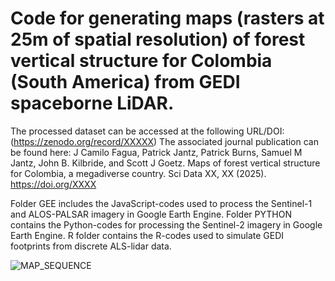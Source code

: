 # Code for generating maps (rasters at 25m of spatial resolution) of forest vertical structure for Colombia (South America) from GEDI spaceborne LiDAR.

The processed dataset can be accessed at the following URL/DOI: (https://zenodo.org/record/XXXXX)
The associated journal publication can be found here: J Camilo Fagua, Patrick Jantz, Patrick Burns, Samuel M Jantz, John B. Kilbride, and Scott J Goetz. Maps of forest vertical structure for Colombia, a megadiverse country. Sci Data XX, XX (2025). https://doi.org/XXXX

Folder GEE includes the JavaScript-codes used to process the Sentinel-1 and ALOS-PALSAR imagery in Google Earth Engine. Folder PYTHON contains the Python-codes for processing the Sentinel-2 imagery in Google Earth Engine. R folder contains the R-codes used to simulate GEDI footprints from discrete ALS-lidar data.

![MAP_SEQUENCE](https://github.com/user-attachments/assets/d4cc9ad4-6ce5-42d3-b7b6-cd4e797915c2)
